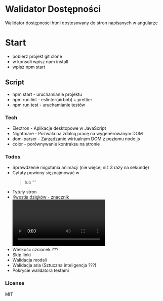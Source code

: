 # Walidator Dostępności

Walidator dostępności html dostosowany do stron napisanych w angularze

# Start
- pobierz projekt git clone
- w konsoli wpisz npm install
- wpisz npm start

## Script
  - npm start - uruchamianie projektu
  - npm run lint - eslinter(airbnb) + prettier
  - npm run test - uruchamianie testów

### Tech

* Electron - Aplikacje desktopowe w JavaScript
* Nightmare - Pozwala na zdalną pracę na wygenerowanym DOM
* dom-parser - Zarządzanie wirtualnym DOM z poziomu node.js
* color - porównywanie kontraksu na stronie

### Todos

 * Sprawdzenie migotania animacji (nie więcej niż 3 razy na sekundę)
 * Cytaty powinny sięznajmować w <blockquote> lub <q>
 * Tytuły stron
 * Kwestia dzięków - znacznik <video> powinien zawierać alternatywne napisy
 * Wielkośc czcionek ???
 * Skip linki
 * Walidacja modali
 * Walidacja aria (Sztuczna inteligencja ???)
 * Pokrycie walidatora testami
 
### License

MIT
